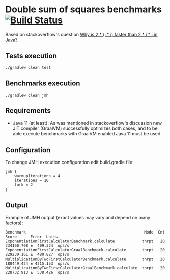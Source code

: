 # Double sum of squares benchmarks [![Build Status](https://travis-ci.com/igabaydulin/double-sum-of-squares-jmh.svg?branch=master)](https://travis-ci.com/igabaydulin/double-sum-of-squares-jmh)
Based on stackoverflow's question [Why is 2 * (i * i) faster than 2 * i * i in Java?](https://stackoverflow.com/questions/53452713/why-is-2-i-i-faster-than-2-i-i-in-java)

## Tests execution
```
./gradlew clean test
```

## Benchmarks execution
```
./gradlew clean jmh
```

## Requirements
- Java 11 (at least): As was mentioned in stackoverflow's discussion new JIT compiler (GraalVM) successfully optimizes
both cases, and to be able execute benchmarks with GraalVM enabled Java 11 must be used

## Configuration
To change JMH execution configuration edit build.gradle file:
```
jmh {
    warmupIterations = 4
    iterations = 10
    fork = 2
}
```

## Output
Example of JMH output (exact values may vary and depend on many factors):
```
Benchmark                                                    Mode  Cnt       Score      Error  Units
ExponentiationFirstCalculatorBenchmark.calculate            thrpt   20  234160.708 ±  409.324  ops/s
ExponentiationFirstCalculatorGraalBenchmark.calculate       thrpt   20  229230.161 ±  480.827  ops/s
MultiplicationByTwoFirstCalculatorBenchmark.calculate       thrpt   20  180449.424 ± 4215.153  ops/s
MultiplicationByTwoFirstCalculatorGraalBenchmark.calculate  thrpt   20  228732.913 ±  538.426  ops/s
```
